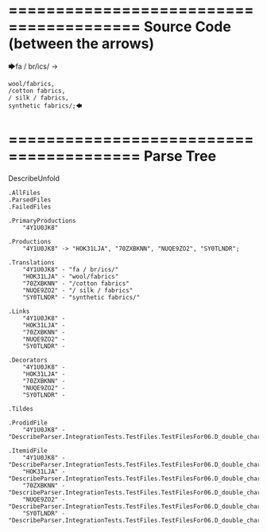 ========================================
Source Code (between the arrows)
========================================

🡆fa / br/ics/ ->

    wool/fabrics,
    /cotton fabrics,
    / silk / fabrics,
    synthetic fabrics/;🡄

========================================
Parse Tree
========================================
DescribeUnfold

    .AllFiles
    .ParsedFiles
    .FailedFiles

    .PrimaryProductions
        "4Y1U0JK8" 

    .Productions
        "4Y1U0JK8" -> "HOK31LJA", "70ZXBKNN", "NUQE9ZO2", "SY0TLNDR";

    .Translations
        "4Y1U0JK8" - "fa / br/ics/"
        "HOK31LJA" - "wool/fabrics"
        "70ZXBKNN" - "/cotton fabrics"
        "NUQE9ZO2" - "/ silk / fabrics"
        "SY0TLNDR" - "synthetic fabrics/"

    .Links
        "4Y1U0JK8" - 
        "HOK31LJA" - 
        "70ZXBKNN" - 
        "NUQE9ZO2" - 
        "SY0TLNDR" - 

    .Decorators
        "4Y1U0JK8" - 
        "HOK31LJA" - 
        "70ZXBKNN" - 
        "NUQE9ZO2" - 
        "SY0TLNDR" - 

    .Tildes

    .ProdidFile
        "4Y1U0JK8" - "DescribeParser.IntegrationTests.TestFiles.TestFilesFor06.D_double_characters2.ds"

    .ItemidFile
        "4Y1U0JK8" - "DescribeParser.IntegrationTests.TestFiles.TestFilesFor06.D_double_characters2.ds"
        "HOK31LJA" - "DescribeParser.IntegrationTests.TestFiles.TestFilesFor06.D_double_characters2.ds"
        "70ZXBKNN" - "DescribeParser.IntegrationTests.TestFiles.TestFilesFor06.D_double_characters2.ds"
        "NUQE9ZO2" - "DescribeParser.IntegrationTests.TestFiles.TestFilesFor06.D_double_characters2.ds"
        "SY0TLNDR" - "DescribeParser.IntegrationTests.TestFiles.TestFilesFor06.D_double_characters2.ds"

